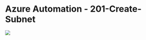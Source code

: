 # Azure Automation - 201-Create-Subnet 
<a href="https://portal.azure.com/#create/Microsoft.Template/uri/https%3A%2F%2Fraw.githubusercontent.com%2Fvys99AZBuild%2FAzureAutomation%2Fmaster%2F201-Create-Subnet%2Fazuredeploy.json" target="_blank">
   <img src="http://azuredeploy.net/deploybutton.png"/>
</a>
